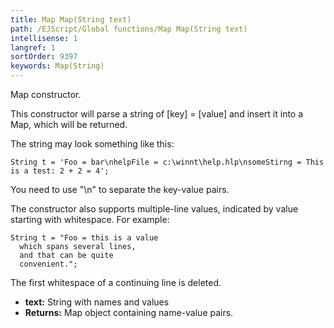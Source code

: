 ```yaml
---
title: Map Map(String text)
path: /EJScript/Global functions/Map Map(String text)
intellisense: 1
langref: 1
sortOrder: 9397
keywords: Map(String)
---
```



Map constructor.

This constructor will parse a string of [key] = [value] and insert it into a Map, which will be returned.

The string may look something like this:

```crmscript
String t = 'Foo = bar\nhelpFile = c:\winnt\help.hlp\nsomeStirng = This is a test: 2 + 2 = 4';
```

You need to use "\n" to separate the key-value pairs.

The constructor also supports multiple-line values, indicated by value starting with whitespace. For example:

```crmscript
String t = "Foo = this is a value
  which spans several lines,
  and that can be quite
  convenient.";
```

  The first whitespace of a continuing line is deleted.


* **text:** String with names and values
* **Returns:** Map object containing name-value pairs.
